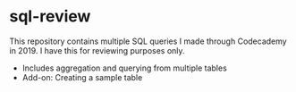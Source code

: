 # sql-review
This repository contains multiple SQL queries I made through Codecademy in 2019. I have this for reviewing purposes only. 

* Includes aggregation and querying from multiple tables
* Add-on: Creating a sample table
